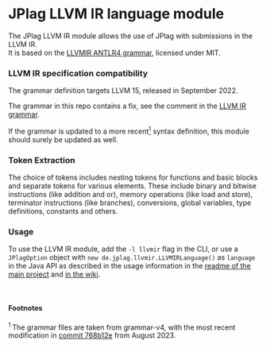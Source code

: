 # JPlag LLVM IR language module

The JPlag LLVM IR module allows the use of JPlag with submissions in the LLVM IR. <br>
It is based on the [LLVMIR ANTLR4 grammar](https://github.com/antlr/grammars-v4/tree/master/llvm-ir), licensed under MIT.

### LLVM IR specification compatibility

The grammar definition targets LLVM 15, released in September 2022.

The grammar in this repo contains a fix, see the comment in the [LLVM IR grammar](src/main/antlr4/de/jplag/llvmir/grammar/LLVMIR.g4).

If the grammar is updated to a more recent<a href="#footnote-1"><sup>1</sup></a> syntax definition, this module should surely be updated as well.


### Token Extraction

The choice of tokens includes nesting tokens for functions and basic blocks and separate tokens for various elements.
These include binary and bitwise instructions (like addition and or), memory operations (like load and store), terminator instructions (like branches), conversions, global variables, type definitions, constants and others.


### Usage

To use the LLVM IR module, add the `-l llvmir` flag in the CLI, or use a `JPlagOption` object with `new de.jplag.llvmir.LLVMIRLanguage()` as `language` in the Java API as described in the usage information in the [readme of the main project](https://github.com/jplag/JPlag#usage) and [in the wiki](https://github.com/jplag/JPlag/wiki/1.-How-to-Use-JPlag).

<br>

#### Footnotes
<section id="footnote-1"><sup>1 </sup>The grammar files are taken from grammar-v4, with the most recent modification in <a href="https://github.com/antlr/grammars-v4/tree/768b12e1db509aa700a316e3eed1e23e8c4bdb06/llvm-ir">commit 768b12e</a> from August 2023.</section>